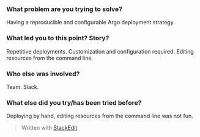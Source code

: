 
### What problem are you trying to solve?
Having a reproducible and configurable Argo deployment strategy.

### What led you to this point? Story?
Repetitive deployments.
Customization and configuration required.
Editing resources from the command line.

### Who else was involved?
Team.
Slack.

### What else did you try/has been tried before?
Deploying by hand, editing resources from the command line was not fun.

> Written with [StackEdit](https://stackedit.io/).
<!--stackedit_data:
eyJoaXN0b3J5IjpbLTIxMzM3MjE1MTUsNzMwOTk4MTE2XX0=
-->
